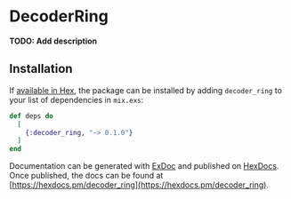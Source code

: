 # DecoderRing

**TODO: Add description**

## Installation

If [available in Hex](https://hex.pm/docs/publish), the package can be installed
by adding `decoder_ring` to your list of dependencies in `mix.exs`:

```elixir
def deps do
  [
    {:decoder_ring, "~> 0.1.0"}
  ]
end
```

Documentation can be generated with [ExDoc](https://github.com/elixir-lang/ex_doc)
and published on [HexDocs](https://hexdocs.pm). Once published, the docs can
be found at [https://hexdocs.pm/decoder_ring](https://hexdocs.pm/decoder_ring).

